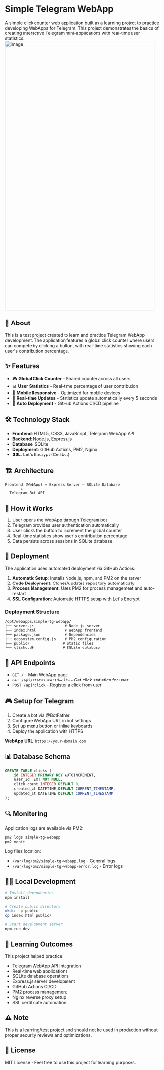 # Simple Telegram WebApp

A simple click counter web application built as a learning project to practice developing WebApps for Telegram. This project demonstrates the basics of creating interactive Telegram mini-applications with real-time user statistics.
<img width="484" height="875" alt="image" src="https://github.com/user-attachments/assets/1975d177-f241-46a5-b3cd-922903a962c2" />


## 🎯 About

This is a test project created to learn and practice Telegram WebApp development. The application features a global click counter where users can compete by clicking a button, with real-time statistics showing each user's contribution percentage.

## ✨ Features

- 🎮 **Global Click Counter** - Shared counter across all users
- 📊 **User Statistics** - Real-time percentage of user contribution  
- 📱 **Mobile Responsive** - Optimized for mobile devices
- 🔄 **Real-time Updates** - Statistics update automatically every 5 seconds
- 🚀 **Auto Deployment** - GitHub Actions CI/CD pipeline

## 🛠️ Technology Stack

- **Frontend**: HTML5, CSS3, JavaScript, Telegram WebApp API
- **Backend**: Node.js, Express.js
- **Database**: SQLite
- **Deployment**: GitHub Actions, PM2, Nginx
- **SSL**: Let's Encrypt (Certbot)

## 🏗️ Architecture

```
Frontend (WebApp) ↔ Express Server ↔ SQLite Database
       ↓
  Telegram Bot API
```

## 📱 How it Works

1. User opens the WebApp through Telegram bot
2. Telegram provides user authentication automatically
3. User clicks the button to increment the global counter
4. Real-time statistics show user's contribution percentage
5. Data persists across sessions in SQLite database

## 🚀 Deployment

The application uses automated deployment via GitHub Actions:

1. **Automatic Setup**: Installs Node.js, npm, and PM2 on the server
2. **Code Deployment**: Clones/updates repository automatically
3. **Process Management**: Uses PM2 for process management and auto-restart
4. **SSL Configuration**: Automatic HTTPS setup with Let's Encrypt

### Deployment Structure
```
/opt/webapps/simple-tg-webapp/
├── server.js              # Node.js server
├── index.html             # WebApp frontend
├── package.json           # Dependencies
├── ecosystem.config.js    # PM2 configuration
├── public/               # Static files
└── clicks.db             # SQLite database
```

## 🔧 API Endpoints

- `GET /` - Main WebApp page
- `GET /api/stats?userId=<id>` - Get click statistics for user
- `POST /api/click` - Register a click from user

## 🎮 Setup for Telegram

1. Create a bot via @BotFather
2. Configure WebApp URL in bot settings
3. Set up menu button or inline keyboards
4. Deploy the application with HTTPS

**WebApp URL**: `https://your-domain.com`

## 📊 Database Schema

```sql
CREATE TABLE clicks (
    id INTEGER PRIMARY KEY AUTOINCREMENT,
    user_id TEXT NOT NULL,
    click_count INTEGER DEFAULT 0,
    created_at DATETIME DEFAULT CURRENT_TIMESTAMP,
    updated_at DATETIME DEFAULT CURRENT_TIMESTAMP
);
```

## 🔍 Monitoring

Application logs are available via PM2:
```bash
pm2 logs simple-tg-webapp
pm2 monit
```

Log files location:
- `/var/log/pm2/simple-tg-webapp.log` - General logs
- `/var/log/pm2/simple-tg-webapp-error.log` - Error logs

## 🏃‍♂️ Local Development

```bash
# Install dependencies
npm install

# Create public directory
mkdir -p public
cp index.html public/

# Start development server
npm run dev
```

## 📝 Learning Outcomes

This project helped practice:
- Telegram WebApp API integration
- Real-time web applications
- SQLite database operations
- Express.js server development
- GitHub Actions CI/CD
- PM2 process management
- Nginx reverse proxy setup
- SSL certificate automation

## ⚠️ Note

This is a learning/test project and should not be used in production without proper security reviews and optimizations.

## 📄 License

MIT License - Feel free to use this project for learning purposes.
